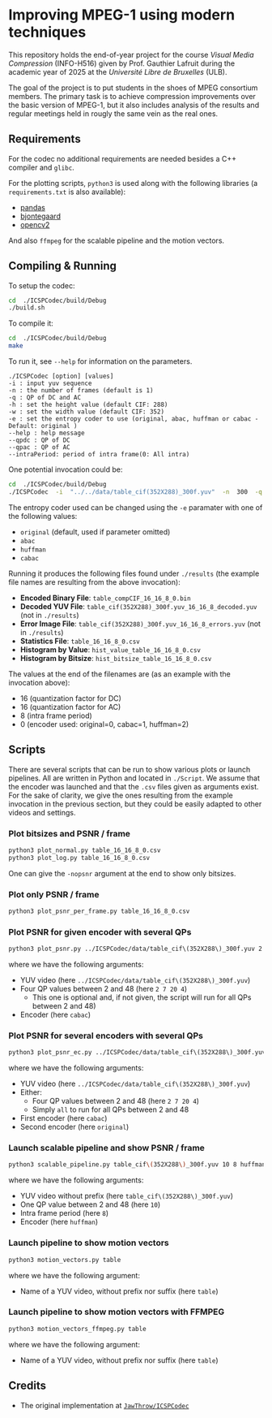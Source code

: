 
# Improving MPEG-1 using modern techniques

This repository holds the end-of-year project for the course *Visual Media
Compression* (INFO-H516) given by Prof. Gauthier Lafruit during the academic
year of 2025 at the *Université Libre de Bruxelles* (ULB).

The goal of the project is to put students in the shoes of MPEG consortium
members. The primary task is to achieve compression improvements over the
basic version of MPEG-1, but it also includes analysis of the results and
regular meetings held in rougly the same vein as the real ones.

## Requirements

For the codec no additional requirements are needed besides a C++ compiler
and `glibc`.

For the plotting scripts, `python3` is used along with the following libraries (a
`requirements.txt` is also available):

- [pandas](https://pandas.pydata.org/)
- [bjontegaard](https://github.com/FAU-LMS/bjontegaard)
- [opencv2](https://github.com/opencv/opencv-python)

And also `ffmpeg` for the scalable pipeline and the motion vectors.

## Compiling & Running

To setup the codec:

```bash
cd  ./ICSPCodec/build/Debug
./build.sh
```

To compile it:

```bash
cd  ./ICSPCodec/build/Debug
make
```

To run it, see `--help` for information on the parameters.

```text
./ICSPCodec [option] [values]
-i : input yuv sequence
-n : the number of frames (default is 1)
-q : QP of DC and AC
-h : set the height value (default CIF: 288)
-w : set the width value (default CIF: 352)
-e : set the entropy coder to use (original, abac, huffman or cabac - Default: original )
--help : help message
--qpdc : QP of DC
--qpac : QP of AC
--intraPeriod: period of intra frame(0: All intra)
```

One potential invocation could be:

```bash
cd  ./ICSPCodec/build/Debug
./ICSPCodec  -i  "../../data/table_cif(352X288)_300f.yuv"  -n  300  -q  16  --intraPeriod  8  --EnMultiThread  0
```

The entropy coder used can be changed using the `-e` paramater with one of the following values:

- `original` (default, used if parameter omitted)
- `abac`
- `huffman`
- `cabac`

Running it produces the following files found under `./results` (the example
file names are resulting from the above invocation):

- **Encoded Binary File**:  `table_compCIF_16_16_8_0.bin`
- **Decoded YUV File**:  `table_cif(352X288)_300f.yuv_16_16_8_decoded.yuv` (not in `./results`)
- **Error Image File**: `table_cif(352X288)_300f.yuv_16_16_8_errors.yuv` (not in `./results`)
- **Statistics File**: `table_16_16_8_0.csv`
- **Histogram by Value**: `hist_value_table_16_16_8_0.csv`
- **Histogram by Bitsize**: `hist_bitsize_table_16_16_8_0.csv`

The values at the end of the filenames are (as an example with the invocation above):

- 16 (quantization factor for DC)
- 16 (quantization factor for AC)
- 8 (intra frame period)
- 0 (encoder used: original=0, cabac=1, huffman=2)

## Scripts

There are several scripts that can be run to show various plots or launch pipelines.
All are written in Python and located in `./Script`. We assume that the encoder
was launched and that the `.csv` files given as arguments exist. For the sake
of clarity, we give the ones resulting from the example invocation in the previous
section, but they could be easily adapted to other videos and settings.

### Plot bitsizes and PSNR / frame

```bash
python3 plot_normal.py table_16_16_8_0.csv
python3 plot_log.py table_16_16_8_0.csv
```

One can give the `-nopsnr` argument at the end to show only bitsizes.

### Plot only PSNR / frame

```bash
python3 plot_psnr_per_frame.py table_16_16_8_0.csv
```

### Plot PSNR for given encoder with several QPs

```bash
python3 plot_psnr.py ../ICSPCodec/data/table_cif\(352X288\)_300f.yuv 2 7 20 4 cabac
```

where we have the following arguments:

- YUV video (here `../ICSPCodec/data/table_cif\(352X288\)_300f.yuv`)
- Four QP values between 2 and 48 (here `2 7 20 4`)
    - This one is optional and, if not given, the script will run for all QPs between 2 and 48)
- Encoder (here `cabac`)

### Plot PSNR for several encoders with several QPs

```bash
python3 plot_psnr_ec.py ../ICSPCodec/data/table_cif\(352X288\)_300f.yuv 2 7 20 4 cabac original
```

where we have the following arguments:

- YUV video (here `../ICSPCodec/data/table_cif\(352X288\)_300f.yuv`)
- Either:
    - Four QP values between 2 and 48 (here `2 7 20 4`)
    - Simply `all` to run for all QPs between 2 and 48
- First encoder (here `cabac`)
- Second encoder (here `original`)

### Launch scalable pipeline and show PSNR / frame

```bash
python3 scalable_pipeline.py table_cif\(352X288\)_300f.yuv 10 8 huffman
```

where we have the following arguments:

- YUV video without prefix (here `table_cif\(352X288\)_300f.yuv`)
- One QP value between 2 and 48 (here `10`)
- Intra frame period (here `8`)
- Encoder (here `huffman`)

### Launch pipeline to show motion vectors

```bash
python3 motion_vectors.py table
```

where we have the following argument:

- Name of a YUV video, without prefix nor suffix (here `table`)

### Launch pipeline to show motion vectors with FFMPEG

```bash
python3 motion_vectors_ffmpeg.py table
```

where we have the following argument:

- Name of a YUV video, without prefix nor suffix (here `table`)

## Credits

- The original implementation at [`JawThrow/ICSPCodec`](https://github.com/JawThrow/ICSPCodec)
